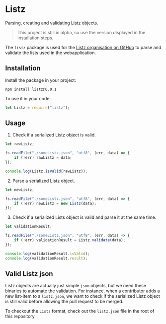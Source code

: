 # Listz
Parsing, creating and validating Listz objects.

> This project is still in alpha, so use the version displayed in the installation steps.

The `listz` package is used for the [Listz organisation on GitHub](https://github.com/listz) to parse and validate the lists used in the webapplication.

## Installation

Install the package in your project:

```shell
npm install listz@0.0.1
```

To use it in your code:

```javascript
let Listz = require("listz");
```

## Usage

1. Check if a serialized Listz object is valid.

```javascript
let rawListz;

fs.readFile("./someListz.json", "utf8", (err, data) => {
    if (!err) rawListz = data;
});

console.log(Listz.isValid(rawListz));
```

2. Parse a serialized Listz object.

```javascript
let newListz;

fs.readFile("./someListz.json", "utf8", (err, data) => {
    if (!err) newListz = new Listz(data);
});
```

3. Check if a serialized Lists object is valid and parse it at the same time.

```javascript
let validationResult;

fs.readFile("./someListz.json", "utf8", (err, data) => {
    if (!err) validationResult = Listz.validate(data);
});

console.log(validationResult.isValid);
console.log(validationResult.result);
```

## Valid Listz json

Listz objects are actually just simple `json` objects, but we need these binaries to automate the validation. For instance, when a contributor adds a new list-item to a `listz.json`, we want to check if the serialized Listz object is still valid before allowing the pull request to be merged. 

To checkout the `Listz` format, check out the `listz.json` file in the root of this repository.
